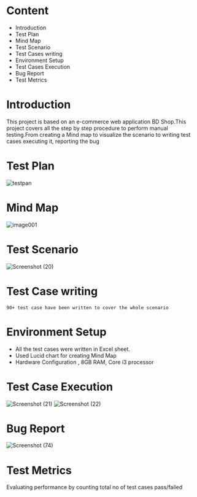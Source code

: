 # Content
 * Introduction
 * Test Plan
 * Mind Map
 * Test Scenario
 * Test Cases writing
 * Environment Setup
 * Test Cases Execution
 * Bug Report
 * Test Metrics

# Introduction
   This project is based on an e-commerce web application BD Shop.This project covers all the step by step procedure to perform manual testing.From creating a Mind map to visualize the scenario to writing test cases
    executing it, reporting the bug
# Test Plan
  ![testpan](https://github.com/user-attachments/assets/26bfb857-aca0-425d-93cd-36c7dba8be8d)

# Mind Map
   ![image001](https://github.com/sadia049/Manual-Testing-Project/assets/62026906/af60f906-97e8-42ed-8fd8-aa3245b2b9f4)
# Test Scenario
   
![Screenshot (20)](https://github.com/sadia049/Manual-Testing-Project/assets/62026906/4d9a2a33-d7ad-4718-8e74-c8c2b62f035b)
 # Test Case writing
    90+ test case have been written to cover the whole scenario
# Environment Setup
   * All the test cases were written in Excel sheet.
   * Used Lucid chart for creating Mind Map
   * Hardware Configuration , 8GB RAM, Core i3 processor
# Test Case Execution



     
![Screenshot (21)](https://github.com/sadia049/Manual-Testing-Project/assets/62026906/a2961ee5-ce40-4998-bfab-d47f280bc2fe)
![Screenshot (22)](https://github.com/sadia049/Manual-Testing-Project/assets/62026906/420ed340-9723-42e7-8bb2-c87b7269d54a)

# Bug Report
![Screenshot (74)](https://github.com/user-attachments/assets/6bd41269-26a8-4904-9657-2d166fbfe7c9)


# Test Metrics
   Evaluating performance by counting total no of test cases pass/failed


